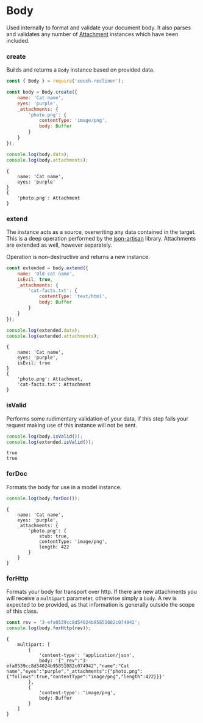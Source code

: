 Body
===

Used internally to format and validate your document body. It also parses and validates any number of [Attachment](./attachment.md) instances which have been included.

### create

Builds and returns a `Body` instance based on provided data.

```javascript
const { Body } = require('couch-recliner');

const body = Body.create({
    name: 'Cat name',
    eyes: 'purple',
    _attachments: {
        'photo.png': {
            contentType: 'image/png',
            body: Buffer
        }
    }
});

console.log(body.data);
console.log(body.attachments);
```
```
{
    name: 'Cat name',
    eyes: 'purple'
}
{
    'photo.png': Attachment
}
```

### extend

The instance acts as a source, overwriting any data contained in the target. This is a deep operation performed by the [json-artisan](https://github.com/Kequc/json-artisan) library. Attachments are extended as well, however separately.

Operation is non-destructive and returns a new instance.

```javascript
const extended = body.extend({
    name: 'Old cat name',
    isEvil: true,
    _attachments: {
        'cat-facts.txt': {
            contentType: 'text/html',
            body: Buffer
        }
    }
});

console.log(extended.data);
console.log(extended.attachments);
```
```
{
    name: 'Cat name',
    eyes: 'purple',
    isEvil: true
}
{
    'photo.png': Attachment,
    'cat-facts.txt': Attachment
}
```

### isValid

Performs some rudimentary validation of your data, if this step fails your request making use of this instance will not be sent.

```javascript
console.log(body.isValid());
console.log(extended.isValid());
```
```
true
true
```

### forDoc

Formats the body for use in a model instance.

```javascript
console.log(body.forDoc());
```
```
{
    name: 'Cat name',
    eyes: 'purple',
    _attachments: {
        'photo.png': {
            stub: true,
            contentType: 'image/png',
            length: 422
        }
    }
}
```

### forHttp

Formats your body for transport over http. If there are new attachments you will receive a `multipart` parameter, otherwise simply a `body`. A rev is expected to be provided, as that information is generally outside the scope of this class.

```javascript
const rev = '3-efa0539cc8d54024b95851082c074942';
console.log(body.forHttp(rev));
```
```
{
    multipart: [
        {
            'content-type': 'application/json',
            body: '{"_rev":"3-efa0539cc8d54024b95851082c074942","name":"Cat name","eyes":"purple","_attachments":{"photo.png":{"follows":true,"contentType":"image/png","length":422}}}'
        },
        {
            'content-type': 'image/png',
            body: Buffer
        }
    ]
}
```
